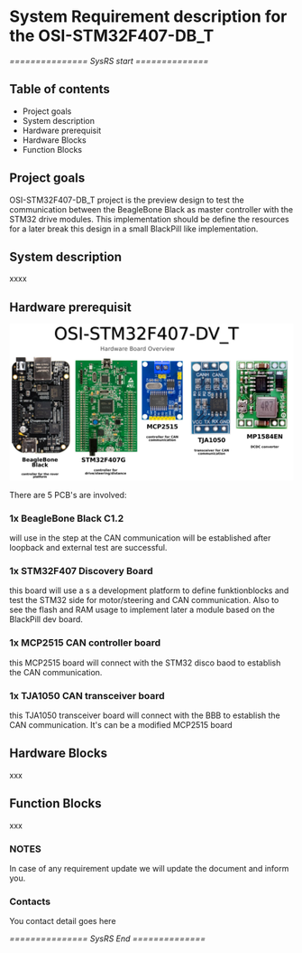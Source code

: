 # System Requirement description for the OSI-STM32F407-DB_T

<i> =============== SysRS start ============== </i>

## Table of contents
 - Project goals
 - System description
 - Hardware prerequisit
 - Hardware Blocks
 - Function Blocks

## Project goals

OSI-STM32F407-DB_T project is the preview design to test the communication between the BeagleBone Black as master controller with the STM32 drive modules.
This implementation should be define the resources for a later break this design in a small BlackPill like implementation.    

## System description

xxxx  

## Hardware prerequisit

![Hardware Board usage Overview](images/board_overview.png)

There are 5 PCB's are involved:
### 1x BeagleBone Black C1.2
will use in the step at the CAN communication will be established after loopback and external test are successful.
### 1x STM32F407 Discovery Board
this board will use a s a development platform to define funktionblocks and test the STM32 side for motor/steering and CAN communication.
Also to see the flash and RAM usage to implement later a module based on the BlackPill dev board.
### 1x MCP2515 CAN controller board
this MCP2515 board will connect with the STM32 disco baod to establish the CAN communication.
### 1x TJA1050 CAN transceiver board
this TJA1050 transceiver board will connect with the BBB to establish the CAN communication. It's can be a modified MCP2515 board

## Hardware Blocks

xxx 

## Function Blocks

xxx
 


### NOTES
In case of any requirement update we will update the document and inform you.  

### Contacts
You contact detail goes here  

<i> =============== SysRS End ============== </i>


